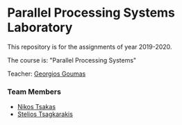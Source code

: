 # Parallel Processing Systems Laboratory

This repository is for the assignments of year 2019-2020.

The course is: "Parallel Processing Systems"

Teacher: [Georgios Goumas](http://www.cslab.ntua.gr/~goumas/)
 
### Team Members
- [Nikos Tsakas](https://github.com/ZeptrodOglyvox)
- [Stelios Tsagkarakis](https://github.com/steliostss)
